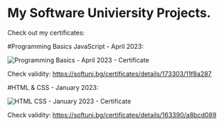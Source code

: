 # My Software Univiersity Projects.

Check out my certificates:

#Programming Basics JavaScript - April 2023:

![Programming Basics - April 2023 - Certificate](https://github.com/valentinmanafov/Softuni-Software-Engineering/assets/48923151/dedea807-634f-40b2-a47e-a361f7d733da)

Check validity: https://softuni.bg/certificates/details/173303/11f8a287

#HTML & CSS - January 2023:

![HTML   CSS - January 2023 - Certificate](https://github.com/valentinmanafov/Softuni-Software-Engineering/assets/48923151/e7ca22b2-4b96-4b17-91c5-e8c83c80bbb8)

Check validity: https://softuni.bg/certificates/details/163390/a8bcd089
